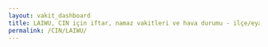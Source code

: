 ```yaml
---
layout: vakit_dashboard
title: LAIWU, CIN için iftar, namaz vakitleri ve hava durumu - ilçe/eyalet seç
permalink: /CIN/LAIWU/
---
```


<script type="text/javascript">
  var GLOBAL_COUNTRY = 'CIN';
  var GLOBAL_CITY = 'LAIWU';
  var GLOBAL_STATE = '';
  var lat = 72;
  var lon = 21;
</script>
